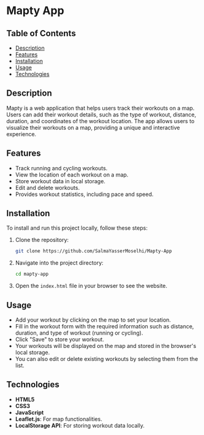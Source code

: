 # Mapty App

## Table of Contents

- [Description](#description)
- [Features](#features)
- [Installation](#installation)
- [Usage](#usage)
- [Technologies](#technologies)

## Description

Mapty is a web application that helps users track their workouts on a map. Users can add their workout details, such as the type of workout, distance, duration, and coordinates of the workout location. The app allows users to visualize their workouts on a map, providing a unique and interactive experience.

## Features

- Track running and cycling workouts.
- View the location of each workout on a map.
- Store workout data in local storage.
- Edit and delete workouts.
- Provides workout statistics, including pace and speed.

## Installation

To install and run this project locally, follow these steps:

1. Clone the repository:
   ```bash
   git clone https://github.com/SalmaYasserMoselhi/Mapty-App
   ```
2. Navigate into the project directory:

   ```bash
   cd mapty-app

   ```

3. Open the `index.html` file in your browser to see the website.

## Usage

- Add your workout by clicking on the map to set your location.
- Fill in the workout form with the required information such as distance, duration, and type of workout (running or cycling).
- Click "Save" to store your workout.
- Your workouts will be displayed on the map and stored in the browser's local storage.
- You can also edit or delete existing workouts by selecting them from the list.

## Technologies

- **HTML5**
- **CSS3**
- **JavaScript**
- **Leaflet.js**: For map functionalities.
- **LocalStorage API**: For storing workout data locally.
